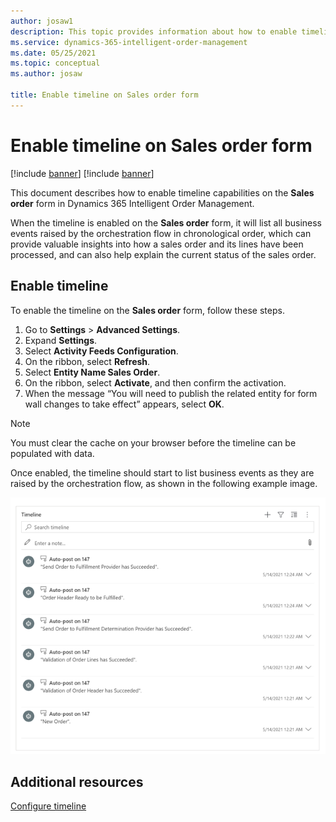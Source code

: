 ```yaml
---
author: josaw1
description: This topic provides information about how to enable timeline capabilities In Dynamics 365 Intelligent Order Management.
ms.service: dynamics-365-intelligent-order-management
ms.date: 05/25/2021
ms.topic: conceptual
ms.author: josaw

title: Enable timeline on Sales order form
---
```



# Enable timeline on Sales order form

[!include [banner](includes/banner.md)]
[!include [banner](includes/preview-banner.md)]

This document describes how to enable timeline capabilities on the **Sales order** form in Dynamics 365 Intelligent Order Management. 

When the timeline is enabled on the **Sales order** form, it will list all business events raised by the orchestration flow in chronological order, which can provide valuable insights into how a sales order and its lines have been processed, and can also help explain the current status of the sales order.

## Enable timeline

To enable the timeline on the **Sales order** form, follow these steps.

1.	Go to **Settings** > **Advanced Settings**. 
2.	Expand **Settings**. 
3.	Select **Activity Feeds Configuration**.
4.	On the ribbon, select **Refresh**. 
5.	Select **Entity Name Sales Order**. 
6.	On the ribbon, select **Activate**, and then confirm the activation.
7.	When the message “You will need to publish the related entity for form wall changes to take effect” appears, select **OK**.

> [!NOTE]
> You must clear the cache on your browser before the timeline can be populated with data.

Once enabled, the timeline should start to list business events as they are raised by the orchestration flow, as shown in the following example image. 

![Timeline of business events](media/timeline.png)

## Additional resources

[Configure timeline](/dynamics365/customer-service/customer-service-hub-user-guide-timeline-admin)
